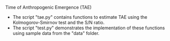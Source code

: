 Time of Anthropogenic Emergence (TAE) 

- The script "tae.py" contains functions to estimate TAE using the Kolmogorov-Smirnov test and the S/N ratio.
- The script "test.py" demonstrates the implementation of these functions using sample data from the "data" folder.
